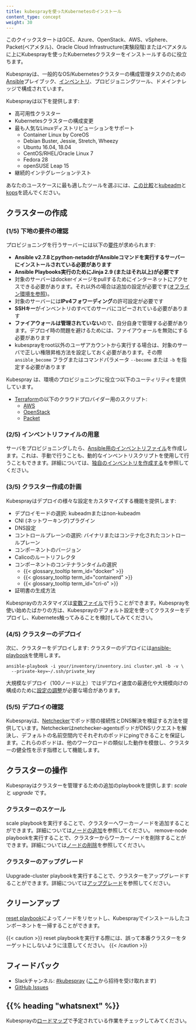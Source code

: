 ```yaml
---
title: kubesprayを使ったKubernetesのインストール
content_type: concept
weight: 30
---
```


<!-- overview -->

このクイックスタートはGCE、Azure、OpenStack、AWS、vSphere、Packet(ベアメタル)、Oracle Cloud Infrastructure(実験段階)またはベアメタルに上にKubesprayを使ったKubernetesクラスターをインストールするのに役立ちます。

Kubesprayは、一般的なOS/Kubernetesクラスターの構成管理タスクのための[Ansible](http://docs.ansible.com/)プレイブック、[インベントリ](https://github.com/kubernetes-sigs/kubespray/blob/master/docs/ansible.md)、プロビジョニングツール、ドメインナレッジで構成されています。

Kubesprayは以下を提供します:

* 高可用性クラスター
* Kubernetesクラスターの構成変更
* 最も人気なLinuxディストリビューションをサポート
  * Container Linux by CoreOS
  * Debian Buster, Jessie, Stretch, Wheezy
  * Ubuntu 16.04, 18.04
  * CentOS/RHEL/Oracle Linux 7
  * Fedora 28
  * openSUSE Leap 15
* 継続的インテグレーションテスト

あなたのユースケースに最も適したツールを選ぶには、[この比較](https://github.com/kubernetes-sigs/kubespray/blob/master/docs/comparisons.md)と[kubeadm](/docs/admin/kubeadm/)と[kops](/docs/setup/production-environment/tools/kops/)を読んでください。



<!-- body -->

## クラスターの作成

### (1/5) 下地の要件の確認

プロビジョニングを行うサーバーには以下の[要件](https://github.com/kubernetes-sigs/kubespray#requirements)が求められます:

* **Ansible v2.7.8とpython-netaddrがAnsibleコマンドを実行するサーバーにインストールされている必要があります**
* **Ansible Playbooks実行のためにJinja 2.9 (またはそれ以上)が必要です**
* 対象のサーバーはdockerイメージをpullするためにインターネットにアクセスできる必要があります。それ以外の場合は追加の設定が必要です([オフライン環境を参照](https://github.com/kubernetes-sigs/kubespray/blob/master/docs/offline-environment.md))。
* 対象のサーバーには**IPv4フォワーディング**の許可設定が必要です
* **SSHキー**がインベントリのすべてのサーバにコピーされている必要があります
* **ファイアウォールは管理されていない**ので、自分自身で管理する必要があります。デプロイ時の問題を避けるためには、ファイアウォールを無効にする必要があります
* kubesprayをroot以外のユーザアカウントから実行する場合は、対象のサーバで正しい権限昇格方法を設定しておく必要があります。その際 `ansible_become` フラグまたはコマンドパラメータ `--become` または `-b` を指定する必要があります

Kubespray は、環境のプロビジョニングに役立つ以下のユーティリティを提供しています。

* [Terraform](https://www.terraform.io/)の以下のクラウドプロバイダー用のスクリプト:
  * [AWS](https://github.com/kubernetes-sigs/kubespray/tree/master/contrib/terraform/aws)
  * [OpenStack](https://github.com/kubernetes-sigs/kubespray/tree/master/contrib/terraform/openstack)
  * [Packet](https://github.com/kubernetes-sigs/kubespray/tree/master/contrib/terraform/packet)

### (2/5) インベントリファイルの用意

サーバをプロビジョニングしたら、[Ansible用のインベントリファイル]((http://docs.ansible.com/ansible/intro_inventory.html))を作成します。これは、手動で行うことも、動的なインベントリスクリプトを使用して行うこともできます。詳細については、[独自のインベントリを作成する]((https://github.com/kubernetes-sigs/kubespray/blob/master/docs/getting-started.md#building-your-own-inventory))を参照してください。

### (3/5) クラスター作成の計画

Kubesprayはデプロイの様々な設定をカスタマイズする機能を提供します:

* デプロイモードの選択: kubeadmまたはnon-kubeadm
* CNI (ネットワーキング)プラグイン
* DNS設定
* コントロールプレーンの選択: バイナリまたはコンテナ化されたコントロールプレーン
* コンポーネントのバージョン
* Calicoのルートリフレクタ
* コンポーネントのコンテナランタイムの選択
  * {{< glossary_tooltip term_id="docker" >}}
  * {{< glossary_tooltip term_id="containerd" >}}
  * {{< glossary_tooltip term_id="cri-o" >}}
* 証明書の生成方法

Kubesprayのカスタマイズは[変数ファイル](http://docs.ansible.com/ansible/playbooks_variables.html)で行うことができます。Kubesprayを使い始めたばかりの方は、Kubesprayのデフォルト設定を使ってクラスターをデプロイし、Kubernetes触ってみることを検討してみてください。

### (4/5) クラスターのデプロイ

次に、クラスターをデプロイします:
クラスターのデプロイには[ansible-playbook](https://github.com/kubernetes-sigs/kubespray/blob/master/docs/getting-started.md#starting-custom-deployment)を使用します。

```shell
ansible-playbook -i your/inventory/inventory.ini cluster.yml -b -v \
  --private-key=~/.ssh/private_key
```

大規模なデプロイ（100ノード以上）ではデプロイ速度の最適化や大規模向けの構成のために[設定の調整]((https://github.com/kubernetes-sigs/kubespray/blob/master/docs/large-deployments.md))が必要な場合があります。

### (5/5) デプロイの確認

Kubesprayは、[Netchecker](https://github.com/kubernetes-sigs/kubespray/blob/master/docs/netcheck.md)でポッド間の接続性とDNS解決を検証する方法を提供しています。Netcheckerはnetchecker-agentsポッドがDNSリクエストを解決し、デフォルトの名前空間内でそれぞれのポッドにpingできることを保証します。これらのポッドは、他のワークロードの類似した動作を模倣し、クラスターの健全性を示す指標として機能します。

## クラスターの操作

Kubesprayはクラスターを管理するための追加のplaybookを提供します: _scale_ と _upgrade_ です。

### クラスターのスケール

scale playbookを実行することで、クラスターへワーカーノードを追加することができます。詳細については[ノードの追加](https://github.com/kubernetes-sigs/kubespray/blob/master/docs/getting-started.md#adding-nodes)を参照してください。
remove-node playbookを実行することで、クラスターからワーカーノードを削除することができます。詳細については[ノードの削除](https://github.com/kubernetes-sigs/kubespray/blob/master/docs/getting-started.md#remove-nodes)を参照してください。

### クラスターのアップグレード

Uupgrade-cluster playbookを実行することで、クラスターをアップグレードすることができます。詳細については[アップグレード](https://github.com/kubernetes-sigs/kubespray/blob/master/docs/upgrades.md)を参照してください。

## クリーンアップ

[reset playbook](https://github.com/kubernetes-sigs/kubespray/blob/master/reset.yml)によってノードをリセットし、Kubesprayでインストールしたコンポーネントを一掃することができます。


{{< caution >}}
reset playbookを実行する際には、誤って本番クラスターをターゲットにしないように注意してください。
{{< /caution >}}

## フィードバック

* Slackチャンネル: [#kubespray](https://kubernetes.slack.com/messages/kubespray/) ([ここ](http://slack.k8s.io/)から招待を受け取れます)
* [GitHub Issues](https://github.com/kubernetes-sigs/kubespray/issues)



## {{% heading "whatsnext" %}}


Kubesprayの[ロードマップ](https://github.com/kubernetes-sigs/kubespray/blob/master/docs/roadmap.md)で予定されている作業をチェックしてみてください。

